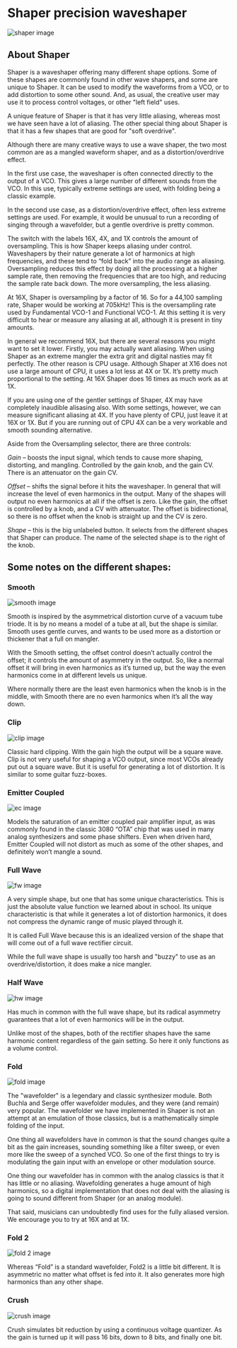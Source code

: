 # Shaper precision waveshaper

![shaper image](./shaper-panel.png)

## About Shaper
Shaper is a waveshaper offering many different shape options. Some of these shapes are commonly found in other wave shapers, and some are unique to Shaper. It can be used to modify the waveforms from a VCO, or to add distortion to some other sound. And, as usual, the creative user may use it to process control voltages, or other "left field" uses.

A unique feature of Shaper is that it has very little aliasing, whereas most we have seen have a lot of aliasing. The other special thing about Shaper is that it has a few shapes that are good for "soft overdrive".

Although there are many creative ways to use a wave shaper, the two most common are as a mangled waveform shaper, and as a distortion/overdrive effect.

In the first use case, the waveshaper is often connected directly to the output of a VCO. This gives a large number of different sounds from the VCO. In this use, typically extreme settings are used, with folding being a classic example.

In the second use case, as a distortion/overdrive effect, often less extreme settings are used. For example, it would be unusual to run a recording of singing through a wavefolder, but a gentle overdrive is pretty common.

The switch with the labels 16X, 4X, and 1X controls the amount of oversampling. This is how Shaper keeps aliasing under control. Waveshapers by their nature generate a lot of harmonics at high frequencies, and these tend to “fold back” into the audio range as aliasing. Oversampling reduces this effect by doing all the processing at a higher sample rate, then removing the frequencies that are too high, and reducing the sample rate back down. The more oversampling, the less aliasing.

At 16X, Shaper is oversampling by a factor of 16. So for a 44,100 sampling rate, Shaper would be working at 705kHz! This is the oversampling rate used by Fundamental VCO-1 and Functional VCO-1. At this setting it is very difficult to hear or measure any aliasing at all, although it is present in tiny amounts.

In general we recommend 16X, but there are several reasons you might want to set it lower. Firstly, you may actually want aliasing. When using Shaper as an extreme mangler the extra grit and digital nasties may fit perfectly. The other reason is CPU usage. Although Shaper at X16 does not use a large amount of CPU, it uses a lot less at 4X or 1X. It’s pretty much proportional to the setting. At 16X Shaper does 16 times as much work as at 1X.

If you are using one of the gentler settings of Shaper, 4X may have completely inaudible alisasing also. With some settings, however, we can measure significant aliasing at 4X. If you have plenty of CPU, just leave it at 16X or 1X. But if you are running out of CPU 4X can be a very workable and smooth sounding alternative.

Aside from the Oversampling selector, there are three controls:

*Gain* – boosts the input signal, which tends to cause more shaping, distorting, and mangling. Controlled by the gain knob, and the gain CV. There is an attenuator on the gain CV.

*Offset* – shifts the signal before it hits the waveshaper. In general that will increase the level of even harmonics in the output. Many of the shapes will output no even harmonics at all if the offset is zero. Like the gain, the offset is controlled by a knob, and a CV with attenuator.
The offset is bidirectional, so there is no offset when the knob is straight up and the CV is zero.

*Shape* – this is the big unlabeled button. It selects from the different shapes that Shaper can produce. The name of the selected shape is to the right of the knob.

## Some notes on the different shapes:

### Smooth

![smooth image](./smooth.png)

Smooth is inspired by the asymmetrical distortion curve of a vacuum tube triode. It is by no means a model of a tube at all, but the shape is similar.
Smooth uses gentle curves, and wants to be used more as a distortion or thickener  that a full on mangler.

With the Smooth setting, the offset control doesn’t actually control the offset; it controls the amount of asymmetry in the output. So, like a normal offset it will bring in even harmonics as it’s turned up, but the way the even harmonics come in at different levels us unique.

Where normally there are the least even harmonics when the knob is in the middle, with Smooth there are no even harmonics when it’s all the way down.

### Clip

![clip image](./clip.png)

Classic hard clipping. With the gain high the output will be a square wave.
Clip is not very useful for shaping a VCO output, since most VCOs already put out a square wave. But it is useful for generating a lot of distortion. It is similar to some guitar fuzz-boxes.

### Emitter Coupled

![ec image](./emitter-coupled.png)

Models the saturation of an emitter coupled pair amplifier input, as was commonly found in the classic 3080 “OTA” chip that was used in many analog synthesizers and some phase shifters. Even when driven hard, Emitter Coupled will not distort as much as some of the other shapes, and definitely won’t mangle a sound.

### Full Wave

![fw image](./full-wave.png)

A very simple shape, but one that has some unique characteristics. This is just the absolute value function we learned about in school. Its unique characteristic is that while it generates a lot of distortion harmonics, it does not compress the dynamic range of music played through it.

It is called Full Wave because this is an idealized version of the shape that will come out of a full wave rectifier circuit.

While the full wave shape is usually too harsh and "buzzy" to use as an overdrive/distortion, it does make a nice mangler.

### Half  Wave

![hw image](./half-wave.png)

Has much in common with the full wave shape, but its radical asymmetry guarantees that a lot of even harmonics will be in the output.

Unlike most of the shapes, both of the rectifier shapes have the same harmonic content regardless of the gain setting. So here it only functions as a volume control.

### Fold

![fold image](./folder.png)

The "wavefolder" is a legendary and classic synthesizer module. Both Buchla and Serge offer wavefolder modules, and they were (and remain) very popular. The wavefolder we have implemented in Shaper is not an attempt at an emulation of those classics, but is a mathematically simple folding of the input.

One thing all wavefolders have in common is that the sound changes quite a bit as the gain increases, sounding something like a filter sweep, or even more like the sweep of a synched VCO. So one of the first things to try is modulating the gain input with an envelope or other modulation source.

One thing our wavefolder has in common with the analog classics is that it has little or no aliasing. Wavefolding generates a huge amount of high harmonics, so a digital implementation that does not deal with the aliasing is going to sound different from Shaper (or an analog module).

That said, musicians can undoubtedly find uses for the fully aliased version. We encourage you to try at 16X and at 1X.

### Fold 2

![fold 2 image](./folder-II.png)

Whereas “Fold” is a standard wavefolder, Fold2 is a little bit different. It is asymmetric no matter what offset is fed into it. It also generates more high harmonics than any other shape.

### Crush

![crush image](./crush.png)

Crush simulates bit reduction by using a continuous voltage quantizer. As the gain is turned up it will pass 16 bits, down to 8 bits, and finally one bit.